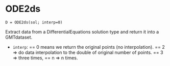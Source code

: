 # ODE2ds

```
D = ODE2ds(sol; interp=0)
```

Extract data from a DifferentialEquations solution type and return it into a GMTdataset.

- `interp`: == 0 means we return the original points (no interpolation). == 2 => do data interpolation to
  the double of original number of points. == 3 => three times, == n => n times.
